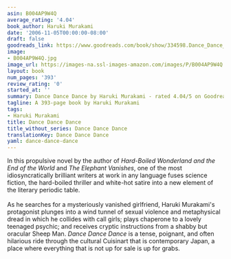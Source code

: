 ```yaml
---
asin: B004AP9W4Q
average_rating: '4.04'
book_author: Haruki Murakami
date: '2006-11-05T00:00:00-08:00'
draft: false
goodreads_link: https://www.goodreads.com/book/show/334598.Dance_Dance_Dance
image:
- B004AP9W4Q.jpg
image_url: https://images-na.ssl-images-amazon.com/images/P/B004AP9W4Q.01._SCLZZZZZZZ.jpg
layout: book
num_pages: '393'
review_rating: '0'
started_at: ''
summary: Dance Dance Dance by Haruki Murakami - rated 4.04/5 on Goodreads
tagline: A 393-page book by Haruki Murakami
tags:
- Haruki Murakami
title: Dance Dance Dance
title_without_series: Dance Dance Dance
translationKey: Dance Dance Dance
yaml: dance-dance-dance
---
```


In this propulsive novel by the author of <i>Hard-Boiled Wonderland and the End of the World</i> and <i>The Elephant Vanishes</i>, one of the most idiosyncratically brilliant writers at work in any language fuses science fiction, the hard-boiled thriller and white-hot satire into a new element of the literary periodic table.<br /><br />As he searches for a mysteriously vanished girlfriend, Haruki Murakami's protagonist plunges into a wind tunnel of sexual violence and metaphysical dread in which he collides with call girls; plays chaperone to a lovely teenaged psychic; and receives cryptic instructions from a shabby but oracular Sheep Man. <i>Dance Dance Dance</i> is a tense, poignant, and often hilarious ride through the cultural Cuisinart that is contemporary Japan, a place where everything that is not up for sale is up for grabs.